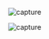 ![capture](https://github.com/oktavin28/proyek-predictive-analytics/blob/e3ef74f4c37434f82824b76131e8c6a439ee8cd9/capture-20231123-142806.png?raw=true)

![capture](https://github.com/oktavin28/proyek-predictive-analytics/blob/main/capture-20231123-142806.png?raw=true)
